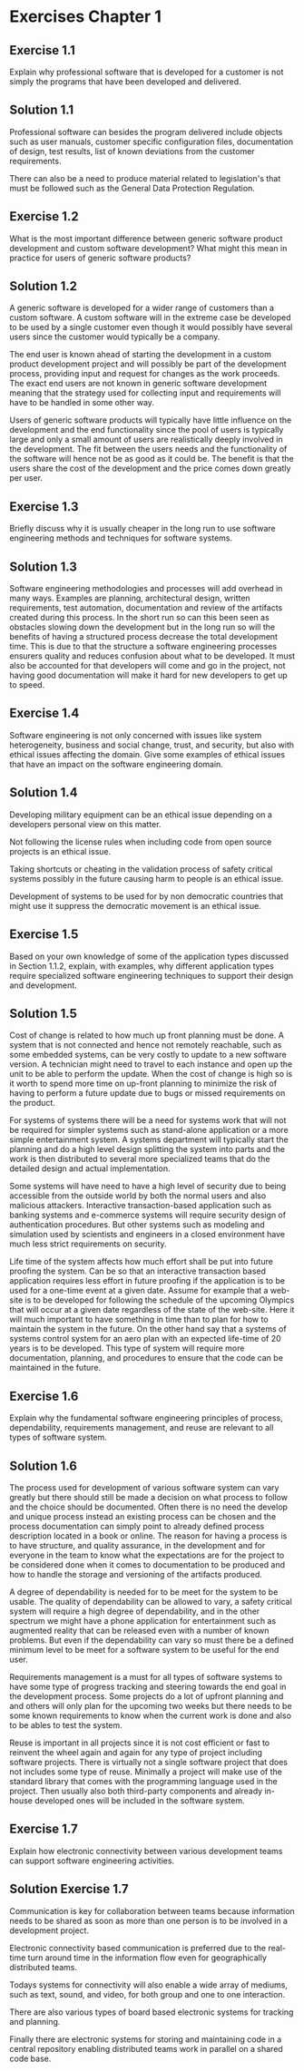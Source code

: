 # Exercises Chapter 1

## Exercise 1.1

Explain why professional software that is developed for a customer is not simply the programs that have been developed and delivered.

## Solution 1.1

Professional software can besides the program delivered include objects such as user manuals, customer specific configuration files, documentation of design, test results, list of known deviations from the customer requirements.

There can also be a need to produce material related to legislation's that must be followed such as the General Data Protection Regulation.

## Exercise 1.2

What is the most important difference between generic software product development and custom software development? What might this mean in practice for users of generic software products?  

## Solution 1.2

A generic software is developed for a wider range of customers than a custom software. A custom software will in the extreme case be developed to be used by a single customer even though it would possibly have several users since the customer would typically be a company.

The end user is known ahead of starting the development in a custom product development project and will possibly be part of the development process, providing input and request for changes as the work proceeds. The exact end users are not known in generic software development meaning that the strategy used for collecting input and requirements will have to be handled in some other way.

Users of generic software products will typically have little influence on the development and the end functionality since the pool of users is typically large and only a small amount of users are realistically deeply involved in the development. The fit between the users needs and the functionality of the software will hence not be as good as it could be. The benefit is that the users share the cost of the development and the price comes down greatly per user.

## Exercise 1.3

Briefly discuss why it is usually cheaper in the long run to use software engineering methods and techniques for software systems.

## Solution 1.3

Software engineering methodologies and processes will add overhead in many ways. Examples are planning, architectural design, written requirements, test automation, documentation and review of the artifacts created during this process. In the short run so can this been seen as obstacles slowing down the development but in the long run so will the benefits of having a structured process decrease the total development time. This is due to that the structure a software engineering processes ensurers quality and reduces confusion about what to be developed. It must also be accounted for that developers will come and go in the project, not having good documentation will make it hard for new developers to get up to speed.

## Exercise 1.4

Software engineering is not only concerned with issues like system heterogeneity, business and social change, trust, and security, but also with ethical issues affecting the domain. Give some examples of ethical issues that have an impact on the software engineering domain.

## Solution 1.4

Developing military equipment can be an ethical issue depending on a developers personal view on this matter.

Not following the license rules when including code from open source projects is an ethical issue.

Taking shortcuts or cheating in the validation process of safety critical systems possibly in the future causing harm to people is an ethical issue.

Development of systems to be used for by non democratic countries that might use it suppress the democratic movement is an ethical issue.

## Exercise 1.5

Based on your own knowledge of some of the application types discussed in Section 1.1.2, explain, with examples, why different application types require specialized software engineering techniques to support their design and development.

## Solution 1.5

Cost of change is related to how much up front planning must be done. A system that is not connected and hence not remotely reachable, such as some embedded systems, can be very costly to update to a new software version. A technician might need to travel to each instance and open up the unit to be able to perform the update. When the cost of change is high so is it worth to spend more time on up-front planning to minimize the risk of having to perform a future update due to bugs or missed requirements on the product.

For systems of systems there will be a need for systems work that will not be required for simpler systems such as stand-alone application or a more simple entertainment system. A systems department will typically start the planning and do a high level design splitting the system into parts and the work is then distributed to several more specialized teams that do the detailed design and actual implementation.

Some systems will have need to have a high level of security due to being accessible from the outside world by both the normal users and also malicious attackers. Interactive transaction-based application such as banking systems and e-commerce systems will require security design of authentication procedures. But other systems such as modeling and simulation used by scientists and engineers in a closed environment have much less strict requirements on security.

Life time of the system affects how much effort shall be put into future proofing the system. Can be so that an  interactive transaction based application requires less effort in future proofing if the application is to be used for a one-time event at a given date. Assume for example that a web-site is to be developed for following the schedule of the upcoming Olympics that will occur at a given date regardless of the state of the web-site. Here it will much important to have something in time than to plan for how to maintain the system in the future. On the other hand say that a systems of systems control system for an aero plan with an expected life-time of 20 years is to be developed. This type of system will require more documentation, planning, and procedures to ensure that the code can be maintained in the future.

## Exercise 1.6

Explain why the fundamental software engineering principles of process, dependability, requirements management, and reuse are relevant to all types of software system.

## Solution 1.6

The process used for development of various software system can vary greatly but there should still be made a decision on what process to follow and the choice should be documented. Often there is no need the develop and unique process instead an existing process can be chosen and the process documentation can simply point to already defined process description located in a book or online. The reason for having a process is to have structure, and quality assurance, in the development and for everyone in the team to know what the expectations are for the project to be considered done when it comes to documentation to be produced and how to handle the storage and versioning of the artifacts produced.

A degree of dependability is needed for to be meet for the system to be usable. The quality of dependability can be allowed to vary, a safety critical system will require a high degree of dependability, and in the other spectrum we might have a phone application for entertainment such as augmented reality that can be released even with a number of known problems. But even if the dependability can vary so must there be a defined minimum level to be meet for a software system to be useful for the end user.

Requirements management is a must for all types of software systems to have some type of progress tracking and steering towards the end goal in the development process. Some projects do a lot of upfront planning and and others will only plan for the upcoming two weeks but there needs to be some known requirements to know when the current work is done and also to be ables to test the system.

Reuse is important in all projects since it is not cost efficient or fast to reinvent the wheel again and again for any type of project including software projects. There is virtually not a single software project that does not includes some type of reuse. Minimally a project will make use of the standard library that comes with the programming language used in the project. Then usually also both third-party components and already in-house developed ones will be included in the software system.

## Exercise 1.7

Explain how electronic connectivity between various development teams can support software engineering activities.

## Solution Exercise 1.7

Communication is key for collaboration between teams because information needs to be shared as soon as more than one person is to be involved in a development project.

Electronic connectivity based communication is preferred due to the real-time turn around time in the information flow even for geographically distributed teams.

Todays systems for connectivity will also enable a wide array of mediums, such as text, sound, and video, for both group and one to one interaction.

There are also various types of board based electronic systems for tracking and planning.

Finally there are electronic systems for storing and maintaining code in a central repository enabling distributed teams work in parallel on a shared code base.
